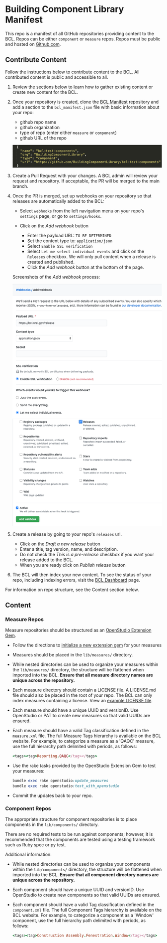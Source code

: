 # Building Component Library Manifest

This repo is a manifest of all GitHub repositories providing content to the BCL.  Repos can be either `component` or `measure` repos.  Repos must be public and hosted on [Github.com](https://github.com).

## Contribute Content

Follow the instructions below to contribute content to the BCL.  All contributed content is public and accessible to all.

1. Review the sections below to learn how to gather existing content or create new content for the BCL.

1. Once your repository is created, clone the [BCL Manifest](https://github.com/BuildingComponentLibrary/bcl-manifest) repository and add a section to the `bcl_manifest.json` file with basic information about your repo:
	- github repo name
	- github organization
	- type of repo (enter either `measure` or `component`)
	- github URL of the repo

	![example manifest](assets/manifest_example.png)

1. Create a Pull Request with your changes.  A BCL admin will review your request and repository.  If acceptable, the PR will be merged to the main branch.

1. Once the PR is merged, set up webhooks on your repository so that releases are automatically added to the BCL:
	- Select `webhooks` from the left navigation menu on your repo's `settings` page, or go to `settings/hooks`.

	- Click on the *Add webhook* button

		- Enter the payload URL: `TO BE DETERMINED`
		- Set the content type to: `application/json`
		- Select `Enable SSL verification`
		- Select `Let me select individual events` and click on the `Releases` checkbox.  We will only pull content when a release is created and published.
		- Click the *Add webhook* button at the bottom of the page.

	Screenshots of the *Add webhook* process:

	![webhook setup part 1](assets/webhook_pt1.png)
	![webhook setup part 2](assets/webhook_pt2.png)


1.  Create a release by going to your repo's `releases` url.

	- Click on the *Draft a new release* button
	- Enter a title, tag version, name, and description.
	- Do not check the *This is a pre-release* checkbox if you want your release added to the BCL.
	- When you are ready click on *Publish release* button

1.  The BCL will then index your new content.  To see the status of your repo, including indexing errors, visit the [BCL Dashboard](https://bcl.nrel.gov/dashboard) page.

For information on repo structure, see the Content section below.


## Content

### Measure Repos

Measure repositories should be structured as an [OpenStudio Extension Gem](https://github.com/NREL/openstudio-extension-gem).

- Follow the directions to [initialize a new extension gem](https://github.com/NREL/openstudio-extension-gem#initializing-a-new-extension-gem) for your measures

- Measures should be placed in the `lib/measures/` directory.

- While nested directories can be used to organize your measures within the `lib/measures/` directory, the structure will be flattened when imported into the BCL.  **Ensure that all measure directory names are unique across the repository.**

- Each measure directory should contain a LICENSE file.  A LICENSE.md file should also be placed in the root of your repo. The BCL can only index measures containing a license. View an [example LICENSE file](https://github.com/NREL/openstudio-extension-gem/blob/develop/LICENSE.md).

- Each measure should have a unique UUID and versionID. Use OpenStudio or PAT to create new measures so that valid UUIDs are ensured.

- Each measure should have a valid Tag classification defined in the `measure.xml` file.  The full Measure Tags hierarchy is available on the BCL website. For example, to categorize a measure as a 'QAQC' measure, use the full hierarchy path delimited with periods, as follows:
	```ruby
	<tags><tag>Reporting.QAQC</tag></tags>
	```


- Use the rake tasks provided by the OpenStudio Extension Gem to test your measures:
	```ruby
	bundle exec rake openstudio:update_measures
	bundle exec rake openstudio:test_with_openstudio
	```

- Commit the updates back to your repo.

### Component Repos

The appropriate structure for component repositories is to place components in the `lib/components/` directory.

There are no required tests to be run against components; however, it is recommended that the components are tested using a testing framework such as Ruby spec or py test.

Additional information:

- While nested directories can be used to organize your components within the `lib/components/` directory, the structure will be flattened when imported into the BCL.  **Ensure that all component directory names are unique across the repository.**

- Each component should have a unique UUID and versionID. Use OpenStudio to create new components so that valid UUIDs are ensured.

- Each component should have a valid Tag classification defined in the `component.xml` file. The full Component Tags hierarchy is available on the BCL website. For example, to categorize a component as a 'Window' component, use the full hierarchy path delimited with periods, as follows:
	```ruby
	<tags><tag>Construction Assembly.Fenestration.Window</tag></tags>
	```
  

